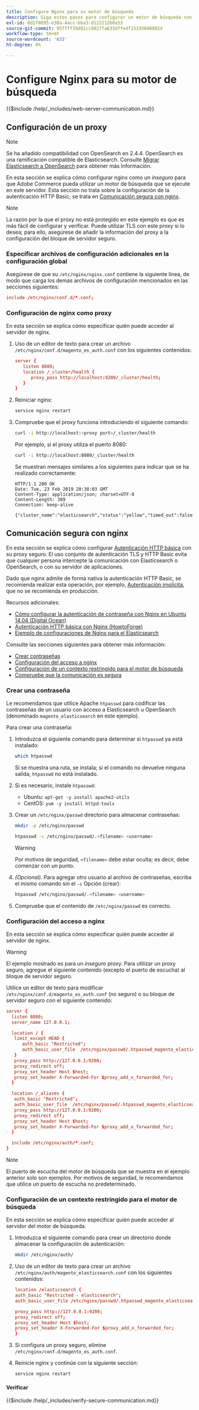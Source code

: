 ```yaml
---
title: Configure Nginx para su motor de búsqueda
description: Siga estos pasos para configurar un motor de búsqueda con el servidor web Nginx para instalaciones locales de Adobe Commerce y Magento Open Source.
exl-id: 8d2f8695-e30a-4acc-bba3-d122212b0a53
source-git-commit: 95ffff39d82cc9027fa633dffedf15193040802d
workflow-type: tm+mt
source-wordcount: '633'
ht-degree: 0%

---
```


# Configure Nginx para su motor de búsqueda

{{$include /help/_includes/web-server-communication.md}}

## Configuración de un proxy

>[!NOTE]
>
>Se ha añadido compatibilidad con OpenSearch en 2.4.4. OpenSearch es una ramificación compatible de Elasticsearch. Consulte [Migrar Elasticsearch a OpenSearch](../../../upgrade/prepare/opensearch-migration.md) para obtener más información.

En esta sección se explica cómo configurar nginx como un *inseguro* para que Adobe Commerce pueda utilizar un motor de búsqueda que se ejecute en este servidor. Esta sección no trata sobre la configuración de la autenticación HTTP Basic; se trata en [Comunicación segura con nginx](#secure-communication-with-nginx).

>[!NOTE]
>
>La razón por la que el proxy no está protegido en este ejemplo es que es más fácil de configurar y verificar. Puede utilizar TLS con este proxy si lo desea; para ello, asegúrese de añadir la información del proxy a la configuración del bloque de servidor seguro.

### Especificar archivos de configuración adicionales en la configuración global

Asegúrese de que su `/etc/nginx/nginx.conf` contiene la siguiente línea, de modo que carga los demás archivos de configuración mencionados en las secciones siguientes:

```conf
include /etc/nginx/conf.d/*.conf;
```

### Configuración de nginx como proxy

En esta sección se explica cómo especificar quién puede acceder al servidor de nginx.

1. Uso de un editor de texto para crear un archivo `/etc/nginx/conf.d/magento_es_auth.conf` con los siguientes contenidos:

   ```conf
   server {
      listen 8080;
      location /_cluster/health {
         proxy_pass http://localhost:9200/_cluster/health;
      }
   }
   ```

1. Reiniciar nginx:

   ```bash
   service nginx restart
   ```

1. Compruebe que el proxy funciona introduciendo el siguiente comando:

   ```bash
   curl -i http://localhost:<proxy port>/_cluster/health
   ```

   Por ejemplo, si el proxy utiliza el puerto 8080:

   ```bash
   curl -i http://localhost:8080/_cluster/health
   ```

   Se muestran mensajes similares a los siguientes para indicar que se ha realizado correctamente:

   ```terminal
   HTTP/1.1 200 OK
   Date: Tue, 23 Feb 2019 20:38:03 GMT
   Content-Type: application/json; charset=UTF-8
   Content-Length: 389
   Connection: keep-alive
   
   {"cluster_name":"elasticsearch","status":"yellow","timed_out":false,"number_of_nodes":1,"number_of_data_nodes":1,"active_primary_shards":5,"active_shards":5,"relocating_shards":0,"initializing_shards":0,"unassigned_shards":5,"delayed_unassigned_shards":0,"number_of_pending_tasks":0,"number_of_in_flight_fetch":0,"task_max_waiting_in_queue_millis":0,"active_shards_percent_as_number":50.0}
   ```

## Comunicación segura con nginx

En esta sección se explica cómo configurar [Autenticación HTTP básica](https://nginx.org/en/docs/http/ngx_http_auth_basic_module.html) con su proxy seguro. El uso conjunto de autenticación TLS y HTTP Basic evita que cualquier persona intercepte la comunicación con Elasticsearch o OpenSearch, o con su servidor de aplicaciones.

Dado que nginx admite de forma nativa la autenticación HTTP Basic, se recomienda realizar esta operación, por ejemplo, [Autenticación implícita](https://www.nginx.com/resources/wiki/modules/auth_digest/), que no se recomienda en producción.

Recursos adicionales:

* [Cómo configurar la autenticación de contraseña con Nginx en Ubuntu 14.04 (Digital Ocean)](https://www.digitalocean.com/community/tutorials/how-to-set-up-password-authentication-with-nginx-on-ubuntu-14-04)
* [Autenticación HTTP básica con Nginx (HowtoForge)](https://www.howtoforge.com/basic-http-authentication-with-nginx)
* [Ejemplo de configuraciones de Nginx para el Elasticsearch](https://gist.github.com/karmi/b0a9b4c111ed3023a52d)

Consulte las secciones siguientes para obtener más información:

* [Crear contraseñas](#create-a-password)
* [Configuración del acceso a nginx](#set-up-access-to-nginx)
* [Configuración de un contexto restringido para el motor de búsqueda](#set-up-a-restricted-context-for-the-search-engine)
* [Compruebe que la comunicación es segura](#secure-communication-with-nginx)

### Crear una contraseña

Le recomendamos que utilice Apache `htpasswd` para codificar las contraseñas de un usuario con acceso a Elasticsearch u OpenSearch (denominado `magento_elasticsearch` en este ejemplo).

Para crear una contraseña:

1. Introduzca el siguiente comando para determinar si `htpasswd` ya está instalado:

   ```bash
   which htpasswd
   ```

   Si se muestra una ruta, se instala; si el comando no devuelve ninguna salida, `htpasswd` no está instalado.

1. Si es necesario, instale `htpasswd`:

   * Ubuntu: `apt-get -y install apache2-utils`
   * CentOS: `yum -y install httpd-tools`

1. Crear un `/etc/nginx/passwd` directorio para almacenar contraseñas:

   ```bash
   mkdir -p /etc/nginx/passwd
   ```

   ```bash
   htpasswd -c /etc/nginx/passwd/.<filename> <username>
   ```

   >[!WARNING]
   >
   >Por motivos de seguridad, `<filename>` debe estar oculta; es decir, debe comenzar con un punto.

1. *(Opcional).* Para agregar otro usuario al archivo de contraseñas, escriba el mismo comando sin el `-c` Opción (crear):

   ```bash
   htpasswd /etc/nginx/passwd/.<filename> <username>
   ```

1. Compruebe que el contenido de `/etc/nginx/passwd` es correcto.

### Configuración del acceso a nginx

En esta sección se explica cómo especificar quién puede acceder al servidor de nginx.

>[!WARNING]
>
>El ejemplo mostrado es para un *inseguro* proxy. Para utilizar un proxy seguro, agregue el siguiente contenido (excepto el puerto de escucha) al bloque de servidor seguro.

Utilice un editor de texto para modificar `/etc/nginx/conf.d/magento_es_auth.conf` (no seguro) o su bloque de servidor seguro con el siguiente contenido:

```conf
server {
  listen 8080;
  server_name 127.0.0.1;

  location / {
   limit_except HEAD {
      auth_basic "Restricted";
      auth_basic_user_file  /etc/nginx/passwd/.htpasswd_magento_elasticsearch;
   }
   proxy_pass http://127.0.0.1:9200;
   proxy_redirect off;
   proxy_set_header Host $host;
   proxy_set_header X-Forwarded-For $proxy_add_x_forwarded_for;
  }

  location /_aliases {
   auth_basic "Restricted";
   auth_basic_user_file  /etc/nginx/passwd/.htpasswd_magento_elasticsearch;
   proxy_pass http://127.0.0.1:9200;
   proxy_redirect off;
   proxy_set_header Host $host;
   proxy_set_header X-Forwarded-For $proxy_add_x_forwarded_for;
  }

  include /etc/nginx/auth/*.conf;
}
```

>[!NOTE]
>
>El puerto de escucha del motor de búsqueda que se muestra en el ejemplo anterior solo son ejemplos. Por motivos de seguridad, le recomendamos que utilice un puerto de escucha no predeterminado.

### Configuración de un contexto restringido para el motor de búsqueda

En esta sección se explica cómo especificar quién puede acceder al servidor del motor de búsqueda.

1. Introduzca el siguiente comando para crear un directorio donde almacenar la configuración de autenticación:

   ```bash
   mkdir /etc/nginx/auth/
   ```

1. Uso de un editor de texto para crear un archivo `/etc/nginx/auth/magento_elasticsearch.conf` con los siguientes contenidos:

   ```conf
   location /elasticsearch {
   auth_basic "Restricted - elasticsearch";
   auth_basic_user_file /etc/nginx/passwd/.htpasswd_magento_elasticsearch;
   
   proxy_pass http://127.0.0.1:9200;
   proxy_redirect off;
   proxy_set_header Host $host;
   proxy_set_header X-Forwarded-For $proxy_add_x_forwarded_for;
   }
   ```

1. Si configura un proxy seguro, elimine `/etc/nginx/conf.d/magento_es_auth.conf`.
1. Reinicie nginx y continúe con la siguiente sección:

   ```bash
   service nginx restart
   ```

#### Verificar

{{$include /help/_includes/verify-secure-communication.md}}

